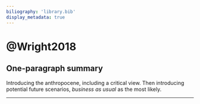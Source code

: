 ```yaml
---
biliography: 'library.bib'
display_metadata: true
---
```


# @Wright2018

## One-paragraph summary

Introducing the anthropocene, including a critical view. Then introducing potential future scenarios, _business as usual_ as the most likely.

---